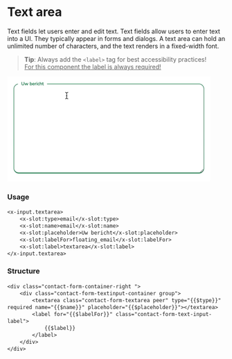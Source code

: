 # Text area
Text fields let users enter and edit text. Text fields allow users to enter text into a UI. They typically appear in forms and dialogs.
A text area can hold an unlimited number of characters, and the text renders in a fixed-width font.
><b>Tip</b>: Always add the `<label>` tag for best accessibility practices!
> <br> <u>For this component the label is always required!</u>

![](./../../_media/examples/textarea/textarea.gif)


### Usage
```Blade
<x-input.textarea>
    <x-slot:type>email</x-slot:type>
    <x-slot:name>email</x-slot:name>
    <x-slot:placeholder>Uw bericht</x-slot:placeholder>
    <x-slot:labelFor>floating_email</x-slot:labelFor>
    <x-slot:label>textarea</x-slot:label>
</x-input.textarea>
```

### Structure
```blade
<div class="contact-form-container-right ">
    <div class="contact-form-textinput-container group">
        <textarea class="contact-form-textarea peer" type="{{$type}}" required name="{{$name}}" placeholder="{{$placeholder}}"></textarea>
        <label for="{{$labelFor}}" class="contact-form-text-input-label">
            {{$label}}
        </label>
    </div>
</div>
```
